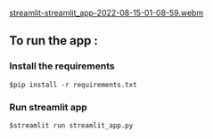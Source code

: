 [streamlit-streamlit_app-2022-08-15-01-08-59.webm](https://user-images.githubusercontent.com/55437218/184553215-60cbbd01-5fea-4cad-9a60-0587e867d2cf.webm)


## To run the app :

### Install the requirements 
`$pip install -r requirements.txt`

### Run streamlit app
`$streamlit run streamlit_app.py`
